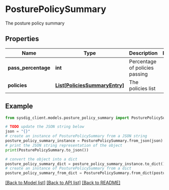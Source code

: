 # PosturePolicySummary

The posture policy summary

## Properties

Name | Type | Description | Notes
------------ | ------------- | ------------- | -------------
**pass_percentage** | **int** | Percentage of policies passing | 
**policies** | [**List[PoliciesSummaryEntry]**](PoliciesSummaryEntry.md) | The policies list | 

## Example

```python
from sysdig_client.models.posture_policy_summary import PosturePolicySummary

# TODO update the JSON string below
json = "{}"
# create an instance of PosturePolicySummary from a JSON string
posture_policy_summary_instance = PosturePolicySummary.from_json(json)
# print the JSON string representation of the object
print(PosturePolicySummary.to_json())

# convert the object into a dict
posture_policy_summary_dict = posture_policy_summary_instance.to_dict()
# create an instance of PosturePolicySummary from a dict
posture_policy_summary_from_dict = PosturePolicySummary.from_dict(posture_policy_summary_dict)
```
[[Back to Model list]](../README.md#documentation-for-models) [[Back to API list]](../README.md#documentation-for-api-endpoints) [[Back to README]](../README.md)


